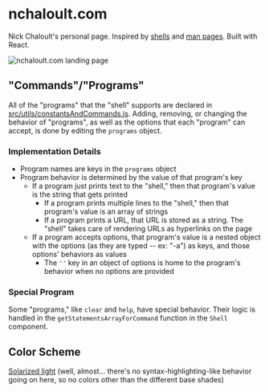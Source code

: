 # nchaloult.com

Nick Chaloult's personal page. Inspired by [shells](https://en.wikipedia.org/wiki/Unix_shell) and [man pages](https://en.wikipedia.org/wiki/Man_page). Built with React.

![nchaloult.com landing page](https://user-images.githubusercontent.com/31291920/63472496-4bca2200-c440-11e9-872e-cd4253b46c0d.png)

## "Commands"/"Programs"

All of the "programs" that the "shell" supports are declared in [src/utils/constantsAndCommands.js](src/utils/constantsAndCommands.js). Adding, removing, or changing the behavior of "programs", as well as the options that each "program" can accept, is done by editing the `programs` object.

### Implementation Details

* Program names are keys in the `programs` object
* Program behavior is determined by the value of that program's key
    * If a program just prints text to the "shell," then that program's value is the string that gets printed
        * If a program prints multiple lines to the "shell," then that program's value is an array of strings
        * If a program prints a URL, that URL is stored as a string. The "shell" takes care of rendering URLs as hyperlinks on the page
    * If a program accepts options, that program's value is a nested object with the options (as they are typed -- ex: "-a") as keys, and those options' behaviors as values
        * The `''` key in an object of options is home to the program's behavior when no options are provided

### Special Program

Some "programs," like `clear` and `help`, have special behavior. Their logic is handled in the `getStatementsArrayForCommand` function in the `Shell` component.

## Color Scheme

[Solarized light](https://ethanschoonover.com/solarized/) (well, almost... there's no syntax-highlighting-like behavior going on here, so no colors other than the different base shades)
